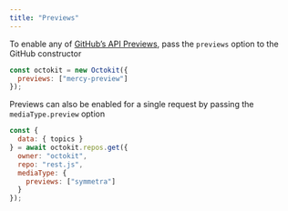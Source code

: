 ```yaml
---
title: "Previews"
---
```


To enable any of [GitHub’s API Previews](https://developer.github.com/v3/previews/),
pass the `previews` option to the GitHub constructor

```js
const octokit = new Octokit({
  previews: ["mercy-preview"]
});
```

Previews can also be enabled for a single request by passing the `mediaType.preview` option

```js
const {
  data: { topics }
} = await octokit.repos.get({
  owner: "octokit",
  repo: "rest.js",
  mediaType: {
    previews: ["symmetra"]
  }
});
```
